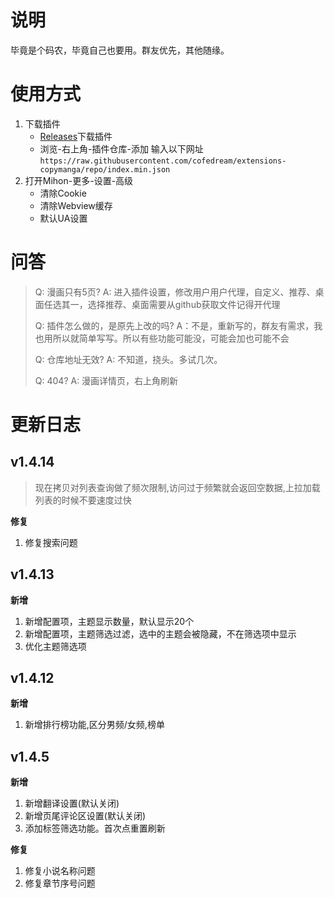 # 说明

毕竟是个码农，毕竟自己也要用。群友优先，其他随缘。

# 使用方式

1. 下载插件
   - [Releases](https://github.com/cofedream/extensions-copymanga/releases)下载插件
   - 浏览-右上角-插件仓库-添加 输入以下网址`https://raw.githubusercontent.com/cofedream/extensions-copymanga/repo/index.min.json`
2. 打开Mihon-更多-设置-高级
   - 清除Cookie
   - 清除Webview缓存
   - 默认UA设置
 
# 问答

> Q: 漫画只有5页?
> A: 进入插件设置，修改用户用户代理，自定义、推荐、桌面任选其一，选择推荐、桌面需要从github获取文件记得开代理
> 
> Q: 插件怎么做的，是原先上改的吗?
> A：不是，重新写的，群友有需求，我也用所以就简单写写。所以有些功能可能没，可能会加也可能不会
> 
> Q: 仓库地址无效?
> A: 不知道，挠头。多试几次。
> 
> Q: 404?
> A: 漫画详情页，右上角刷新
> 

# 更新日志

## v1.4.14

> 现在拷贝对列表查询做了频次限制,访问过于频繁就会返回空数据,上拉加载列表的时候不要速度过快

**修复**

1. 修复搜索问题

## v1.4.13

**新增**

1. 新增配置项，主题显示数量，默认显示20个
2. 新增配置项，主题筛选过滤，选中的主题会被隐藏，不在筛选项中显示
3. 优化主题筛选项

## v1.4.12

**新增**

1. 新增排行榜功能,区分男频/女频,榜单

## v1.4.5

**新增**
1. 新增翻译设置(默认关闭)
2. 新增页尾评论区设置(默认关闭)
3. 添加标签筛选功能。首次点重置刷新

**修复**

1. 修复小说名称问题
2. 修复章节序号问题
